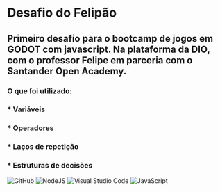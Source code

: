 # Desafio do Felipão

## Primeiro desafio para o bootcamp de jogos em GODOT com javascript. Na plataforma da DIO, com o professor Felipe em parceria com o Santander Open Academy.

### O que foi utilizado:

### * Variáveis
### * Operadores
### * Laços de repetição
### * Estruturas de decisões



![GitHub](https://img.shields.io/badge/github-%23121011.svg?style=for-the-badge&logo=github&logoColor=white)  ![NodeJS](https://img.shields.io/badge/node.js-6DA55F?style=for-the-badge&logo=node.js&logoColor=white) ![Visual Studio Code](https://img.shields.io/badge/Visual%20Studio%20Code-0078d7.svg?style=for-the-badge&logo=visual-studio-code&logoColor=white) ![JavaScript](https://img.shields.io/badge/javascript-%23323330.svg?style=for-the-badge&logo=javascript&logoColor=%23F7DF1E)
